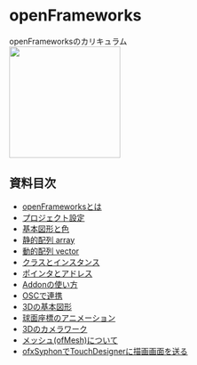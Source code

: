 # openFrameworks
openFrameworksのカリキュラム<br>
<img src="https://github.com/55Kaerukun/openFrameworks/blob/main/00/images/oflogo.png" width="200px">

## 資料目次
* [openFrameworksとは](https://github.com/55Kaerukun/openFrameworks/blob/main/00/README.md)
* [プロジェクト設定](https://github.com/55Kaerukun/openFrameworks/blob/main/setup/README.md)
* [基本図形と色](https://github.com/55Kaerukun/openFrameworks/blob/main/FigureAndColor/README.md)
* [静的配列 array](https://github.com/55Kaerukun/openFrameworks/blob/main/02/README.md)
* [動的配列 vector](https://github.com/55Kaerukun/openFrameworks/tree/main/03)
* [クラスとインスタンス](https://github.com/55Kaerukun/openFrameworks/blob/main/04/README.md)
* [ポインタとアドレス](https://github.com/55Kaerukun/openFrameworks/tree/main/05/README.md)
* [Addonの使い方](https://github.com/55Kaerukun/openFrameworks/tree/main/09/README.md)
* [OSCで連携](https://github.com/55Kaerukun/openFrameworks/tree/main/10/README.md)
* [3Dの基本図形](https://github.com/55Kaerukun/openFrameworks/tree/main/06/README.md)
* [球面座標のアニメーション](https://github.com/55Kaerukun/openFrameworks/tree/main/12/README.md)
* [3Dのカメラワーク](https://github.com/55Kaerukun/openFrameworks/tree/main/07/README.md)
* [メッシュ(ofMesh)について](https://github.com/55Kaerukun/openFrameworks/tree/main/08/README.md)
* [ofxSyphonでTouchDesignerに描画画面を送る](https://github.com/55Kaerukun/openFrameworks/tree/main/11/README.md)




